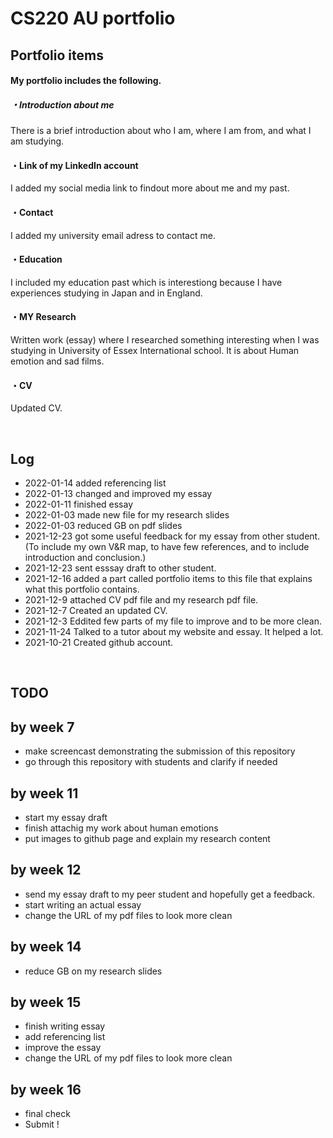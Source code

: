 # CS220 AU portfolio

## Portfolio items
#### My portfolio includes the following.

##### ・Introduction about me 
There is a brief introduction about who I am, where I am from, and what I am studying.
#### ・Link of my LinkedIn account
I added my social media link to findout more about me and my past.
#### ・Contact
I added my university email adress to contact me.
#### ・Education
I included my education past which is interestiong because I have experiences studying in Japan and in England.
#### ・MY Research
Written work (essay) where I researched something interesting when I was studying in University of Essex International school. It is about Human emotion and sad films.
#### ・CV
Updated CV.


<br>

## Log
- 2022-01-14 added referencing list 
- 2022-01-13 changed and improved my essay 
- 2022-01-11 finished essay 
- 2022-01-03 made new file for my research slides
- 2022-01-03 reduced GB on pdf slides
- 2021-12-23 got some useful feedback for my essay from other student. (To include my own V&R map, to have few references, and to include introduction and conclusion.)
- 2021-12-23 sent esssay draft to other student.
- 2021-12-16 added a part called portfolio items to this file that explains what this portfolio contains.
- 2021-12-9 attached CV pdf file and my research pdf file.
- 2021-12-7 Created an updated CV.
- 2021-12-3 Eddited few parts of my file to improve and to be more clean.
- 2021-11-24 Talked to a tutor about my website and essay. It helped a lot.
- 2021-10-21 Created github account. 


<br>

## TODO

## by week 7
- make screencast demonstrating the submission of this repository
- go through this repository with students and clarify if needed
## by week 11
- start my essay draft
- finish attachig my work about human emotions
- put images to github page and explain my research content
## by week 12
- send my essay draft to my peer student and hopefully get a feedback.
- start writing an actual essay
- change the URL of my pdf files to look more clean 
## by week 14
- reduce GB on my research slides
## by week 15
- finish writing essay
- add referencing list
- improve the essay
- change the URL of my pdf files to look more clean
## by week 16
- final check
- Submit !
<br>


